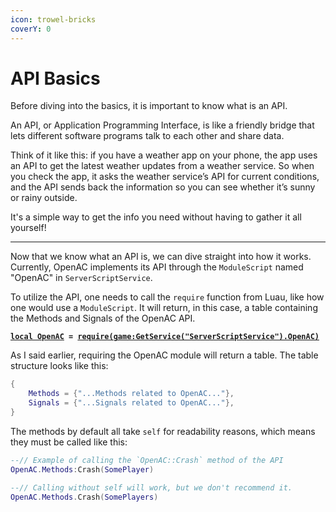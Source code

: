 ```yaml
---
icon: trowel-bricks
coverY: 0
---
```


# API Basics

Before diving into the basics, it is important to know what is an API.

An API, or Application Programming Interface, is like a friendly bridge that lets different software programs talk to each other and share data.

Think of it like this: if you have a weather app on your phone, the app uses an API to get the latest weather updates from a weather service. So when you check the app, it asks the weather service’s API for current conditions, and the API sends back the information so you can see whether it’s sunny or rainy outside.

It's a simple way to get the info you need without having to gather it all yourself!

***

Now that we know what an API is, we can dive straight into how it works. Currently, OpenAC implements its API through the `ModuleScript` named "OpenAC" in `ServerScriptService`.

To utilize the API, one needs to call the `require` function from Luau, like how one would use a `ModuleScript`. It will return, in this case, a table containing the Methods and Signals of the OpenAC API.

<pre class="language-lua"><code class="lang-lua"><strong><a data-footnote-ref href="#user-content-fn-1">local OpenAC</a> = <a data-footnote-ref href="#user-content-fn-2">require(game:GetService("ServerScriptService").OpenAC)</a>
</strong></code></pre>

As I said earlier, requiring the OpenAC module will return a table. The table structure looks like this:

```lua
{
    Methods = {"...Methods related to OpenAC..."},
    Signals = {"...Signals related to OpenAC..."},
}
```

The methods by default all take `self` for readability reasons, which means they must be called like this:

```lua
--// Example of calling the `OpenAC::Crash` method of the API
OpenAC.Methods:Crash(SomePlayer)

--// Calling without self will work, but we don't recommend it.
OpenAC.Methods.Crash(SomePlayers)
```

[^1]: We of course need to save the result of the `require` function in order to use the API properly.

[^2]: Calls the `require` function with the path to the OpenAC `ModuleScript`.
